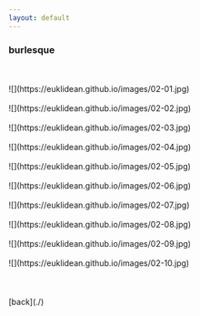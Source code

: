 ```yaml
---
layout: default
---
```


### burlesque
<BR>
<BR>
![](https://euklidean.github.io/images/02-01.jpg)
<BR>
<BR>
![](https://euklidean.github.io/images/02-02.jpg)
<BR>
<BR>
![](https://euklidean.github.io/images/02-03.jpg)
<BR>
<BR>
![](https://euklidean.github.io/images/02-04.jpg)
<BR>
<BR>
![](https://euklidean.github.io/images/02-05.jpg)
<BR>
<BR>
![](https://euklidean.github.io/images/02-06.jpg)
<BR>
<BR>
![](https://euklidean.github.io/images/02-07.jpg)
<BR>
<BR>
![](https://euklidean.github.io/images/02-08.jpg)
<BR>
<BR>
![](https://euklidean.github.io/images/02-09.jpg)
<BR>
<BR>
![](https://euklidean.github.io/images/02-10.jpg)
<BR>
<BR>
<BR>
<BR>
[back](./)
